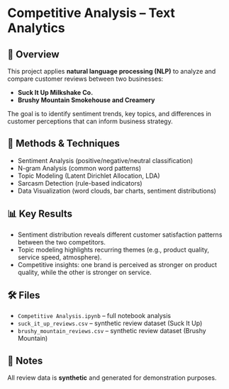 # Competitive Analysis – Text Analytics

## 📌 Overview
This project applies **natural language processing (NLP)** to analyze and compare customer reviews between two businesses:  
- **Suck It Up Milkshake Co.**  
- **Brushy Mountain Smokehouse and Creamery**

The goal is to identify sentiment trends, key topics, and differences in customer perceptions that can inform business strategy.

## 🔧 Methods & Techniques
- Sentiment Analysis (positive/negative/neutral classification)  
- N-gram Analysis (common word patterns)  
- Topic Modeling (Latent Dirichlet Allocation, LDA)  
- Sarcasm Detection (rule-based indicators)  
- Data Visualization (word clouds, bar charts, sentiment distributions)

## 📊 Key Results
- Sentiment distribution reveals different customer satisfaction patterns between the two competitors.  
- Topic modeling highlights recurring themes (e.g., product quality, service speed, atmosphere).  
- Competitive insights: one brand is perceived as stronger on product quality, while the other is stronger on service.

## 🛠️ Files
- `Competitive Analysis.ipynb` – full notebook analysis  
- `suck_it_up_reviews.csv` – synthetic review dataset (Suck It Up)  
- `brushy_mountain_reviews.csv` – synthetic review dataset (Brushy Mountain)  

## 📝 Notes
All review data is **synthetic** and generated for demonstration purposes.
